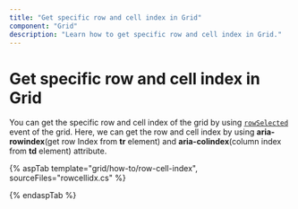 ```yaml
---
title: "Get specific row and cell index in Grid"
component: "Grid"
description: "Learn how to get specific row and cell index in Grid."
---
```


# Get specific row and cell index in Grid

You can get the specific row and cell index of the grid by using [`rowSelected`](https://help.syncfusion.com/cr/cref_files/aspnetcore-js2/Syncfusion.EJ2~Syncfusion.EJ2.Grids.Grid~RowSelected.html) event of the grid. Here, we can get the row and cell index by using **aria-rowindex**(get row Index from **tr** element) and **aria-colindex**(column index from **td** element) attribute.

{% aspTab template="grid/how-to/row-cell-index", sourceFiles="rowcellidx.cs" %}

{% endaspTab %}